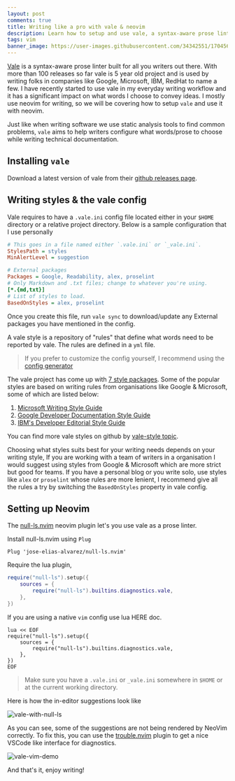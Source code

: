 ```yaml
---
layout: post
comments: true
title: Writing like a pro with vale & neovim
description: Learn how to setup and use vale, a syntax-aware prose linter with neovim for technical writing be it personal blogs or technical documentation.
tags: vim
banner_image: https://user-images.githubusercontent.com/34342551/170456293-0464b805-6c22-4b8d-8a44-e5f929cd846a.png
---
```



[Vale](https://vale.sh) is a syntax-aware prose linter built for all you writers out there. With more than 100 releases so far vale is 5 year old project and is used by writing folks in companies like Google, Microsoft, IBM, RedHat to name a few. I have recently started to use vale in my everyday writing workflow and it has a significant impact on what words I choose to convey ideas. I mostly use neovim for writing, so we will be covering how to setup `vale` and use it with neovim.

Just like when writing software we use static analysis tools to find common problems, `vale` aims to help writers configure what words/prose to choose while writing technical documentation.

## Installing `vale`

Download a latest version of vale from their [github releases page](https://github.com/errata-ai/vale/releases).

## Writing styles & the vale config

Vale requires to have a `.vale.ini` config file located either in your `$HOME` directory or a relative project directory. Below is a sample configuration that I use personally

```ini
# This goes in a file named either `.vale.ini` or `_vale.ini`.
StylesPath = styles
MinAlertLevel = suggestion

# External packages
Packages = Google, Readability, alex, proselint
# Only Markdown and .txt files; change to whatever you're using.
[*.{md,txt}]
# List of styles to load.
BasedOnStyles = alex, proselint
```

Once you create this file, run `vale sync` to download/update any External packages you have mentioned in the config.

A vale style is a repository of "rules" that define what words need to be reported by vale. The rules are defined in a `yml` file.

> If you prefer to customize the config yourself, I recommend using the [config generator](https://vale.sh/generator/)

The vale project has come up with [7 style packages](https://vale.sh/types/style/). Some of the popular styles are based on writing rules from organisations like Google & Microsoft, some of which are listed below:

1. [Microsoft Writing Style Guide ](https://docs.microsoft.com/en-us/style-guide/welcome/)
2. [Google Developer Documentation Style Guide ](https://developers.google.com/style/)
3. [IBM's Developer Editorial Style Guide](https://www.ibm.com/developerworks/library/styleguidelines/index.html)

You can find more vale styles on github by [vale-style topic](https://github.com/topics/vale-style).

Choosing what styles suits best for your writing needs depends on your writing style, If you are working with a team of writers in a organisation I would suggest using styles from Google & Microsoft which are more strict but good for teams. If you have a personal blog or you write solo, use styles like `alex` or `proselint` whose rules are more lenient, I recommend give all the rules a try by switching the `BasedOnStyles` property in vale config.

## Setting up Neovim

The [null-ls.nvim](https://github.com/jose-elias-alvarez/null-ls.nvim) neovim plugin let's you use vale as a prose linter.

Install null-ls.nvim using `Plug`

```vim
Plug 'jose-elias-alvarez/null-ls.nvim'
```

Require the lua plugin,

```lua
require("null-ls").setup({
    sources = {
        require("null-ls").builtins.diagnostics.vale,
    },
})
```

If you are using a native `vim` config use lua HERE doc.

```vim
lua << EOF
require("null-ls").setup({
    sources = {
        require("null-ls").builtins.diagnostics.vale,
    },
})
EOF
```

> Make sure you have a `.vale.ini` or `_vale.ini` somewhere in `$HOME` or at the current working directory.

Here is how the in-editor suggestions look like

![vale-with-null-ls](https://user-images.githubusercontent.com/34342551/170453421-9e610662-0d37-48c3-876b-e80dd1f8f17f.png)

As you can see, some of the suggestions are not being rendered by NeoVim correctly. To fix this, you can use the [trouble.nvim](https://github.com/folke/trouble.nvim) plugin to get a nice VSCode like interface for diagnostics.

![vale-vim-demo](https://user-images.githubusercontent.com/34342551/167239725-338a212b-877a-4f7a-a66f-3edd5483e7d1.png)

And that's it, enjoy writing!

